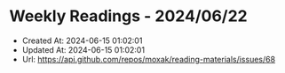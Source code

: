 # Weekly Readings - 2024/06/22

- Created At: 2024-06-15 01:02:01
- Updated At: 2024-06-15 01:02:01
- Url: https://api.github.com/repos/moxak/reading-materials/issues/68

